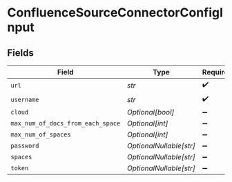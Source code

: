 # ConfluenceSourceConnectorConfigInput


## Fields

| Field                             | Type                              | Required                          | Description                       |
| --------------------------------- | --------------------------------- | --------------------------------- | --------------------------------- |
| `url`                             | *str*                             | :heavy_check_mark:                | N/A                               |
| `username`                        | *str*                             | :heavy_check_mark:                | N/A                               |
| `cloud`                           | *Optional[bool]*                  | :heavy_minus_sign:                | N/A                               |
| `max_num_of_docs_from_each_space` | *Optional[int]*                   | :heavy_minus_sign:                | N/A                               |
| `max_num_of_spaces`               | *Optional[int]*                   | :heavy_minus_sign:                | N/A                               |
| `password`                        | *OptionalNullable[str]*           | :heavy_minus_sign:                | N/A                               |
| `spaces`                          | *OptionalNullable[str]*           | :heavy_minus_sign:                | N/A                               |
| `token`                           | *OptionalNullable[str]*           | :heavy_minus_sign:                | N/A                               |